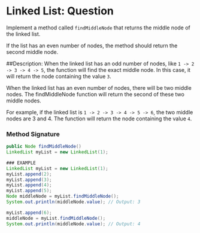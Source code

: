 # Linked List: Question

Implement a method called `findMiddleNode` that returns the middle node of the linked list.

If the list has an even number of nodes, the method should return the second middle node.

##Description:
When the linked list has an odd number of nodes, like `1 -> 2 -> 3 -> 4 -> 5`, the function will find the exact middle node. In this case, it will return the node containing the value `3`.

When the linked list has an even number of nodes, there will be two middle nodes. The findMiddleNode function will return the second of these two middle nodes.

For example, if the linked list is `1 -> 2 -> 3 -> 4 -> 5 -> 6`, the two middle nodes are 3 and 4. The function will return the node containing the value `4`.

### Method Signature

```java
public Node findMiddleNode()
LinkedList myList = new LinkedList(1);

### EXAMPLE
LinkedList myList = new LinkedList(1);
myList.append(2);
myList.append(3);
myList.append(4);
myList.append(5);
Node middleNode = myList.findMiddleNode();
System.out.println(middleNode.value); // Output: 3

myList.append(6);
middleNode = myList.findMiddleNode();
System.out.println(middleNode.value); // Output: 4



